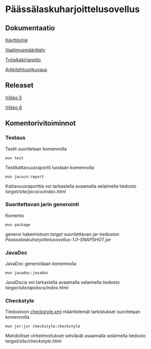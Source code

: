 # Päässälaskuharjoittelusovellus
## Dokumentaatio
[Käyttöohje](https://github.com/vilsuo/ot-harjoitustyo/blob/master/dokumentointi/kayttoohje.md)

[Vaatimusmäärittely](https://github.com/vilsuo/ot-harjoitustyo/blob/master/dokumentointi/vaatimusmaarittely.md)

[Työaikakirjanpito](https://github.com/vilsuo/ot-harjoitustyo/blob/master/dokumentointi/tyoaikakirjanpito.md)

[Arkkitehtuurikuvaus](https://github.com/vilsuo/ot-harjoitustyo/blob/master/dokumentointi/arkkitehtuuri.md)


## Releaset
[Viikko 5](https://github.com/vilsuo/ot-harjoitustyo/releases/tag/viikko5)

[Viikko 6](https://github.com/vilsuo/ot-harjoitustyo/releases/tag/Viikko6)

## Komentorivitoiminnot
### Testaus
Testit suoritetaan komennolla
```
mvn test
```

Testikattavuusraportti luodaan komennolla
```
mvn jacoco:report
```
Kattavuusraporttia voi tarkastella avaamalla selaimella tiedosto *target/site/jacoco/index.html*

### Suoritettavan jarin generointi
Komento
```
mvn package
```
generoi hakemistoon *target* suoritettavan jar-tiedoston *Paassalaskuharjoittelusovellus-1.0-SNAPSHOT.jar*

### JavaDoc
JavaDoc generoidaan komennolla
```
mvn javadoc:javadoc
```

JavaDocia voi tarkastella avaamalla selaimella tiedosto *targer/site/apidocs/index.html*


### Checkstyle
Tiedostoon [checkstyle.xml](https://github.com/vilsuo/ot-harjoitustyo/blob/master/Paassalaskuharjoittelusovellus/checkstyle.xml) määritelemät tarkistukset suoritetaan komennolla
```
mvn jxr:jxr checkstyle:checkstyle
```
Mahdolliset virheilmoitukset selviävät avaamalla selaimella tiedosto *target/site/checkstyle.html*
